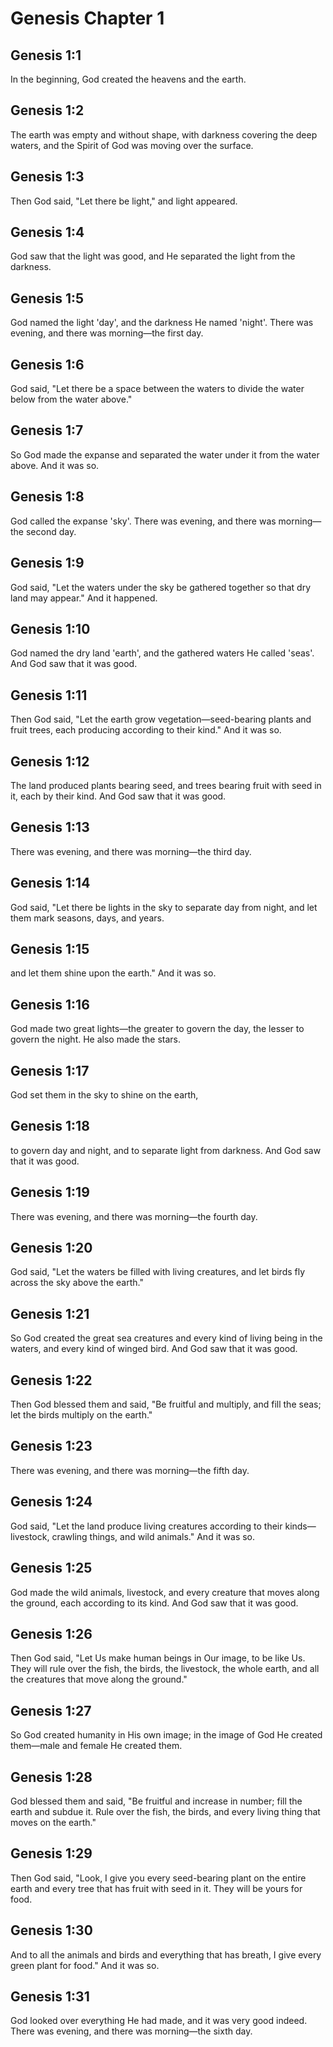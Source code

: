 # Genesis Chapter 1

## Genesis 1:1
In the beginning, God created the heavens and the earth.

## Genesis 1:2
The earth was empty and without shape, with darkness covering the deep waters, and the Spirit of God was moving over the surface.

## Genesis 1:3
Then God said, "Let there be light," and light appeared.

## Genesis 1:4
God saw that the light was good, and He separated the light from the darkness.

## Genesis 1:5
God named the light 'day', and the darkness He named 'night'. There was evening, and there was morning—the first day.

## Genesis 1:6
God said, "Let there be a space between the waters to divide the water below from the water above."

## Genesis 1:7
So God made the expanse and separated the water under it from the water above. And it was so.

## Genesis 1:8
God called the expanse 'sky'. There was evening, and there was morning—the second day.

## Genesis 1:9
God said, "Let the waters under the sky be gathered together so that dry land may appear." And it happened.

## Genesis 1:10
God named the dry land 'earth', and the gathered waters He called 'seas'. And God saw that it was good.

## Genesis 1:11
Then God said, "Let the earth grow vegetation—seed-bearing plants and fruit trees, each producing according to their kind." And it was so.

## Genesis 1:12
The land produced plants bearing seed, and trees bearing fruit with seed in it, each by their kind. And God saw that it was good.

## Genesis 1:13
There was evening, and there was morning—the third day.

## Genesis 1:14
God said, "Let there be lights in the sky to separate day from night, and let them mark seasons, days, and years.

## Genesis 1:15
and let them shine upon the earth." And it was so.

## Genesis 1:16
God made two great lights—the greater to govern the day, the lesser to govern the night. He also made the stars.

## Genesis 1:17
God set them in the sky to shine on the earth,

## Genesis 1:18
to govern day and night, and to separate light from darkness. And God saw that it was good.

## Genesis 1:19
There was evening, and there was morning—the fourth day.

## Genesis 1:20
God said, "Let the waters be filled with living creatures, and let birds fly across the sky above the earth."

## Genesis 1:21
So God created the great sea creatures and every kind of living being in the waters, and every kind of winged bird. And God saw that it was good.

## Genesis 1:22
Then God blessed them and said, "Be fruitful and multiply, and fill the seas; let the birds multiply on the earth."

## Genesis 1:23
There was evening, and there was morning—the fifth day.

## Genesis 1:24
God said, "Let the land produce living creatures according to their kinds—livestock, crawling things, and wild animals." And it was so.

## Genesis 1:25
God made the wild animals, livestock, and every creature that moves along the ground, each according to its kind. And God saw that it was good.

## Genesis 1:26
Then God said, "Let Us make human beings in Our image, to be like Us. They will rule over the fish, the birds, the livestock, the whole earth, and all the creatures that move along the ground."

## Genesis 1:27
So God created humanity in His own image; in the image of God He created them—male and female He created them.

## Genesis 1:28
God blessed them and said, "Be fruitful and increase in number; fill the earth and subdue it. Rule over the fish, the birds, and every living thing that moves on the earth."

## Genesis 1:29
Then God said, "Look, I give you every seed-bearing plant on the entire earth and every tree that has fruit with seed in it. They will be yours for food.

## Genesis 1:30
And to all the animals and birds and everything that has breath, I give every green plant for food." And it was so.

## Genesis 1:31
God looked over everything He had made, and it was very good indeed. There was evening, and there was morning—the sixth day.

